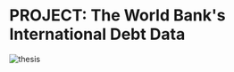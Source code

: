 # PROJECT: The World Bank's International Debt Data
![thesis](https://github.com/sichensong-99/My-Analysis-Projects/blob/master/Pics/thesis.png)

